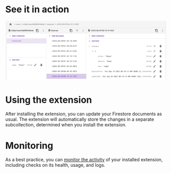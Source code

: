 # See it in action

![Standard Screenshot with Changes](https://github.com/nushio/historian/blob/main/Screenshot.png?raw=true)

# Using the extension

After installing the extension, you can update your Firestore documents as usual. The extension will automatically store the changes in a separate subcollection, determined when you install the extension.

# Monitoring

As a best practice, you can [monitor the activity](https://firebase.google.com/docs/extensions/manage-installed-extensions#monitor) of your installed extension, including checks on its health, usage, and logs.
